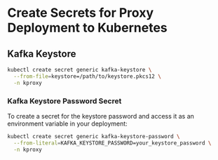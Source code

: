 # Create Secrets for Proxy Deployment to Kubernetes

## Kafka Keystore

```bash
kubectl create secret generic kafka-keystore \
  --from-file=keystore=/path/to/keystore.pkcs12 \
  -n kproxy
```

### Kafka Keystore Password Secret

To create a secret for the keystore password and access it as an environment variable in your deployment:

```bash
kubectl create secret generic kafka-keystore-password \
  --from-literal=KAFKA_KEYSTORE_PASSWORD=your_keystore_password \
  -n kproxy
```

